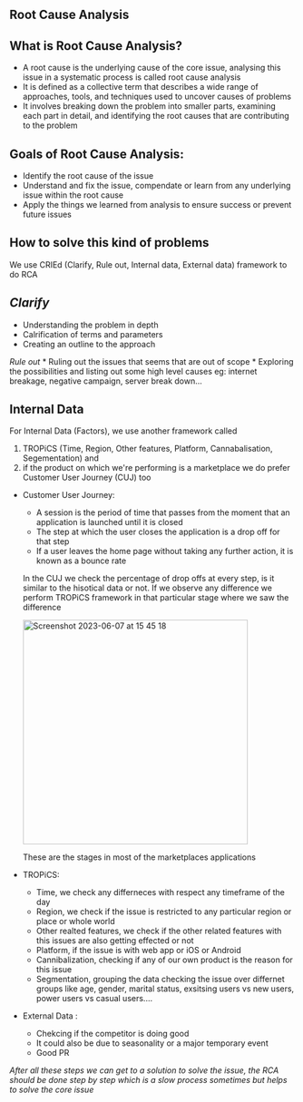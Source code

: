 ## Root Cause Analysis

**What is Root Cause Analysis?**
--
* A root cause is the underlying cause of the core issue, analysing this issue in a systematic process is called root cause analysis
* It is defined as a collective term that describes a wide range of approaches, tools, and techniques used to uncover causes of problems
* It involves breaking down the problem into smaller parts, examining each part in detail, and identifying the root causes that are contributing to the problem

**Goals of Root Cause Analysis:**
--
* Identify the root cause of the issue
* Understand and fix the issue, compendate or learn from any underlying issue within the root cause
* Apply the things we learned from analysis to ensure success or prevent future issues


**How to solve this kind of problems**
--
We use CRIEd (Clarify, Rule out, Internal data, External data) framework to do RCA

*Clarify*
--
* Understanding the problem in depth
* Calrification of terms and parameters
* Creating an outline to the approach

*Rule out*
    * Ruling out the issues that seems that are out of scope 
    * Exploring the possibilities and listing out some high level causes
    eg: internet breakage, negative campaign, server break down...
  
**Internal Data**
--
   For Internal Data (Factors), we use another framework called 
   1. TROPiCS (Time, Region, Other features, Platform, Cannabalisation, Segementation) and 
   2. if the product on which we're performing is a marketplace we do prefer Customer User Journey (CUJ) too

* Customer User Journey:
   * A session is the period of time that passes from the moment that an application is launched until it is closed
   * The step at which the user closes the application is a drop off for that step
   * If a user leaves the home page without taking any further action, it is known as a bounce rate
   
   In the CUJ we check the percentage of drop offs at every step, is it similar to the hisotical data or not. If we observe any difference we perform TROPiCS framework in that particular stage where we saw the difference
   
 
  <img width="396" alt="Screenshot 2023-06-07 at 15 45 18" src="https://github.com/PraveenAllam93/DataScience-BusinessCaseStudies/assets/33192828/b295cacb-68af-47ba-922f-449577526233">
  
  These are the stages in most of the marketplaces applications
  
* TROPiCS:
   * Time, we check any differneces with respect any timeframe of the day
   * Region, we check if the issue is restricted to any particular region or place or whole world
   * Other realted features, we check if the other related features with this issues are also getting effected or not
   * Platform, if the issue is with web app or iOS or Android
   * Cannibalization, checking if any of our own product is the reason for this issue
   * Segmentation, grouping the data checking the issue over differnet groups like age, gender, marital status, exsitsing users vs new users, power users vs casual users....


* External Data :
   * Chekcing if the competitor is doing good
   * It could also be due to seasonality or a major temporary event
   * Good PR
   
   
*After all these steps we can get to a solution to solve the issue, the RCA should be done step by step which is a slow process sometimes but helps to solve the core issue*   

  
  
